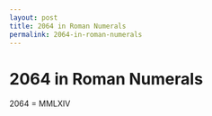 ```yaml
---
layout: post
title: 2064 in Roman Numerals
permalink: 2064-in-roman-numerals
---
```


# 2064 in Roman Numerals

2064 = MMLXIV
